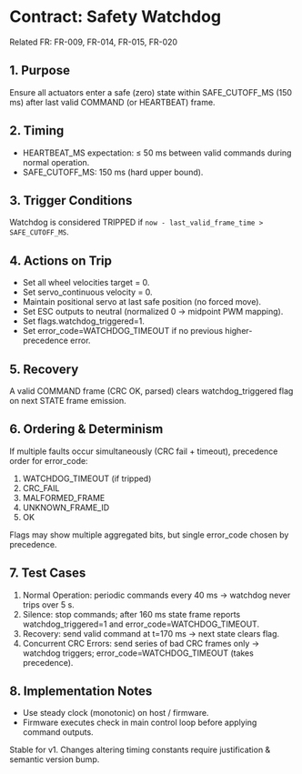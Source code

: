 # Contract: Safety Watchdog

Related FR: FR-009, FR-014, FR-015, FR-020

## 1. Purpose
Ensure all actuators enter a safe (zero) state within SAFE_CUTOFF_MS (150 ms) after last valid COMMAND (or HEARTBEAT) frame.

## 2. Timing
- HEARTBEAT_MS expectation: ≤ 50 ms between valid commands during normal operation.
- SAFE_CUTOFF_MS: 150 ms (hard upper bound).

## 3. Trigger Conditions
Watchdog is considered TRIPPED if `now - last_valid_frame_time > SAFE_CUTOFF_MS`.

## 4. Actions on Trip
- Set all wheel velocities target = 0.
- Set servo_continuous velocity = 0.
- Maintain positional servo at last safe position (no forced move).
- Set ESC outputs to neutral (normalized 0 → midpoint PWM mapping).
- Set flags.watchdog_triggered=1.
- Set error_code=WATCHDOG_TIMEOUT if no previous higher-precedence error.

## 5. Recovery
A valid COMMAND frame (CRC OK, parsed) clears watchdog_triggered flag on next STATE frame emission.

## 6. Ordering & Determinism
If multiple faults occur simultaneously (CRC fail + timeout), precedence order for error_code:
1. WATCHDOG_TIMEOUT (if tripped)
2. CRC_FAIL
3. MALFORMED_FRAME
4. UNKNOWN_FRAME_ID
5. OK

Flags may show multiple aggregated bits, but single error_code chosen by precedence.

## 7. Test Cases
1. Normal Operation: periodic commands every 40 ms → watchdog never trips over 5 s.
2. Silence: stop commands; after 160 ms state frame reports watchdog_triggered=1 and error_code=WATCHDOG_TIMEOUT.
3. Recovery: send valid command at t=170 ms → next state clears flag.
4. Concurrent CRC Errors: send series of bad CRC frames only → watchdog triggers; error_code=WATCHDOG_TIMEOUT (takes precedence).

## 8. Implementation Notes
- Use steady clock (monotonic) on host / firmware.
- Firmware executes check in main control loop before applying command outputs.

Stable for v1. Changes altering timing constants require justification & semantic version bump.
